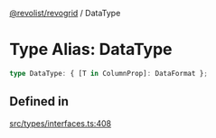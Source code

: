 [@revolist/revogrid](README.md) / DataType

# Type Alias: DataType

```ts
type DataType: { [T in ColumnProp]: DataFormat };
```

## Defined in

[src/types/interfaces.ts:408](https://github.com/revolist/revogrid/blob/1ed53ebfdb262e9a8c2e5e06c64cb87ad0050ffc/src/types/interfaces.ts#L408)
